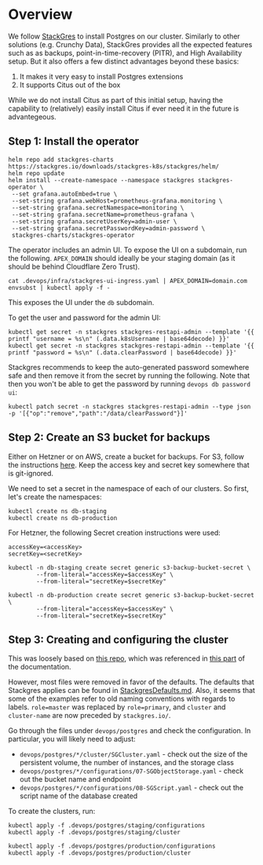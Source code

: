# Overview

We follow [StackGres](https://stackgres.io/doc/latest/) to install Postgres on our cluster. Similarly to other solutions (e.g. Crunchy Data), StackGres provides all the expected features such as as backups, point-in-time-recovery (PITR), and High Availability setup. But it also offers a few distinct advantages beyond these basics:

1. It makes it very easy to install Postgres extensions
2. It supports Citus out of the box

While we do not install Citus as part of this initial setup, having the capability to (relatively) easily install Citus if ever need it in the future is advantegeous.

## Step 1: Install the operator

```shell
helm repo add stackgres-charts https://stackgres.io/downloads/stackgres-k8s/stackgres/helm/
helm repo update
helm install --create-namespace --namespace stackgres stackgres-operator \
 --set grafana.autoEmbed=true \
 --set-string grafana.webHost=prometheus-grafana.monitoring \
 --set-string grafana.secretNamespace=monitoring \
 --set-string grafana.secretName=prometheus-grafana \
 --set-string grafana.secretUserKey=admin-user \
 --set-string grafana.secretPasswordKey=admin-password \
 stackgres-charts/stackgres-operator
```

The operator includes an admin UI. To expose the UI on a subdomain, run the following. `APEX_DOMAIN` should ideally be your staging domain (as it should be behind Cloudflare Zero Trust).

```shell
cat .devops/infra/stackgres-ui-ingress.yaml | APEX_DOMAIN=domain.com envsubst | kubectl apply -f -
```

This exposes the UI under the `db` subdomain.

To get the user and password for the admin UI:

```shell
kubectl get secret -n stackgres stackgres-restapi-admin --template '{{ printf "username = %s\n" (.data.k8sUsername | base64decode) }}'
kubectl get secret -n stackgres stackgres-restapi-admin --template '{{ printf "password = %s\n" (.data.clearPassword | base64decode) }}'
```

Stackgres recommends to keep the auto-generated password somewhere safe and then remove it from the secret by running the following. Note that then you won't be able to get the password by running `devops db password ui`:

```shell
kubectl patch secret -n stackgres stackgres-restapi-admin --type json -p '[{"op":"remove","path":"/data/clearPassword"}]'
```

## Step 2: Create an S3 bucket for backups

Either on Hetzner or on AWS, create a bucket for backups. For S3, follow the instructions [here](https://stackgres.io/doc/latest/administration/backups/eks/).
Keep the access key and secret key somewhere that is git-ignored.

We need to set a secret in the namespace of each of our clusters.
So first, let's create the namespaces:

```shell
kubectl create ns db-staging
kubectl create ns db-production
```

For Hetzner, the following Secret creation instructions were used:

```shell
accessKey=<accessKey>
secretKey=<secretKey>

kubectl -n db-staging create secret generic s3-backup-bucket-secret \
        --from-literal="accessKey=$accessKey" \
        --from-literal="secretKey=$secretKey"

kubectl -n db-production create secret generic s3-backup-bucket-secret \
        --from-literal="accessKey=$accessKey" \
        --from-literal="secretKey=$secretKey"
```

## Step 3: Creating and configuring the cluster

This was loosely based on [this repo](https://gitlab.com/ongresinc/stackgres.git), which was referenced in [this part](https://stackgres.io/doc/latest/administration/cluster-creation/best-practices/) of the documentation.

However, most files were removed in favor of the defaults. The defaults that Stackgres applies can be found in [StackgresDefaults.md](StackgresDefaults.md). Also, it seems that some of the examples refer to old naming conventions with regards to labels. `role=master` was replaced by `role=primary`, and `cluster` and `cluster-name` are now preceded by `stackgres.io/`.

Go through the files under `devops/postgres` and check the configuration. In particular, you will likely need to adjust:

- `devops/postgres/*/cluster/SGCluster.yaml` - check out the size of the persistent volume, the number of instances, and the storage class
- `devops/postgres/*/configurations/07-SGObjectStorage.yaml` - check out the bucket name and endpoint
- `devops/postgres/*/configurations/08-SGScript.yaml` - check out the script name of the database created

To create the clusters, run:

```shell
kubectl apply -f .devops/postgres/staging/configurations
kubectl apply -f .devops/postgres/staging/cluster

kubectl apply -f .devops/postgres/production/configurations
kubectl apply -f .devops/postgres/production/cluster
```

